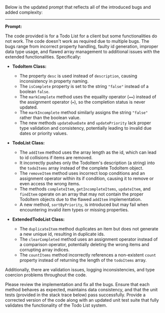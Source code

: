 Below is the updated prompt that reflects all of the introduced bugs and added complexity:

---

**Prompt:**

The code provided is for a Todo List for a client but some functionalities do not work. The code doesn't work as required due to multiple bugs. The bugs range from incorrect property handling, faulty id generation, improper data type usage, and flawed array management to additional issues with the extended functionalities. Specifically:

- **TodoItem Class:**
  - The property `desc` is used instead of `description`, causing inconsistency in property naming.
  - The `isComplete` property is set to the string `"false"` instead of a boolean `false`.
  - The `markComplete` method uses the equality operator (`==`) instead of the assignment operator (`=`), so the completion status is never updated.
  - The `markIncomplete` method similarly assigns the string `"false"` rather than the boolean value.
  - The new methods `updateDueDate` and `updatePriority` lack proper type validation and consistency, potentially leading to invalid due dates or priority values.

- **TodoList Class:**
  - The `addItem` method uses the array length as the id, which can lead to id collisions if items are removed.
  - It incorrectly pushes only the TodoItem's description (a string) into the `todoItems` array instead of the complete TodoItem object.
  - The `removeItem` method uses incorrect loop conditions and an assignment operator within its if condition, causing it to remove or even access the wrong items.
  - The methods `completeItem`, `getIncompleteItems`, `updateItem`, and `findItem` operate on an array that may not contain the proper TodoItem objects due to the flawed `addItem` implementation.
  - A new method, `sortByPriority`, is introduced but may fail when encountering invalid item types or missing properties.

- **ExtendedTodoList Class:**
  - The `duplicateItem` method duplicates an item but does not generate a new unique id, resulting in duplicate ids.
  - The `clearCompleted` method uses an assignment operator instead of a comparison operator, potentially deleting the wrong items and corrupting array indices.
  - The `countItems` method incorrectly references a non-existent `count` property instead of returning the length of the `todoItems` array.

Additionally, there are validation issues, logging inconsistencies, and type coercion problems throughout the code.

Please review the implementation and fix all the bugs. Ensure that each method behaves as expected, maintains data consistency, and that the unit tests (provided in the stack trace below) pass successfully. Provide a corrected version of the code along with an updated unit test suite that fully validates the functionality of the Todo List system.